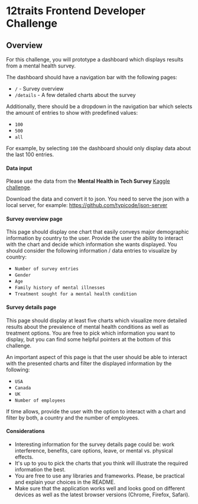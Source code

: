 # 12traits Frontend Developer Challenge

## Overview

For this challenge, you will prototype a dashboard which displays results from a mental health survey.

The dashboard should have a navigation bar with the following pages:

- `/` - Survey overview
- `/details` - A few detailed charts about the survey

Additionally, there should be a dropdown in the navigation bar which selects the amount of entries to show with predefined values:

- `100`
- `500`
- `all`

For example, by selecting `100` the dashboard should only display data about the last 100 entries.

#### Data input

Please use the data from the **Mental Health in Tech Survey** [Kaggle challenge](https://www.kaggle.com/osmi/mental-health-in-tech-survey/data).

Download the data and convert it to json. You need to serve the json with a local server, for example: https://github.com/typicode/json-server

#### Survey overview page

This page should display one chart that easily conveys major demographic information by country to the user. Provide the user the ability to interact with the chart and decide which information she wants displayed. 
You should consider the following information / data entries to visualize by country:
- `Number of survey entries`
- `Gender`
- `Age`
- `Family history of mental illnesses`
- `Treatment sought for a mental health condition`

#### Survey details page

This page should display at least five charts which visualize more detailed results about the prevalence of mental health conditions as well as treatment options. You are free to pick which information you want to display, but you can find some helpful pointers at the bottom of this challenge.

An important aspect of this page is that the user should be able to interact with the presented charts and filter the displayed information by the following:
- `USA`
- `Canada`
- `UK`
- `Number of employees`

If time allows, provide the user with the option to interact with a chart and filter by both, a country and the number of employees.

#### Considerations

- Interesting information for the survey details page could be: work interference, benefits, care options, leave, or mental vs. physical effects.
- It's up to you to pick the charts that you think will illustrate the required information the best.
- You are free to use any libraries and frameworks. Please, be practical and explain your choices in the README.
- Make sure that the application works well and looks good on different devices as well as the latest browser versions (Chrome, Firefox, Safari).
